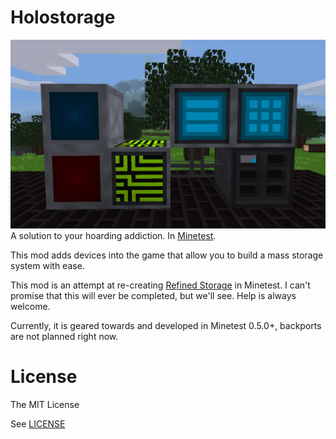 # Holostorage
![](screenshot.png)
A solution to your hoarding addiction. In [Minetest](http://minetest.net).

This mod adds devices into the game that allow you to build a mass storage system with ease.

This mod is an attempt at re-creating [Refined Storage](https://github.com/raoulvdberge/refinedstorage) 
in Minetest. I can't promise that this will ever be completed, but we'll see. Help is always welcome.

Currently, it is geared towards and developed in Minetest 0.5.0+, backports are not planned right now.

# License
The MIT License

See [LICENSE](LICENSE.txt)
